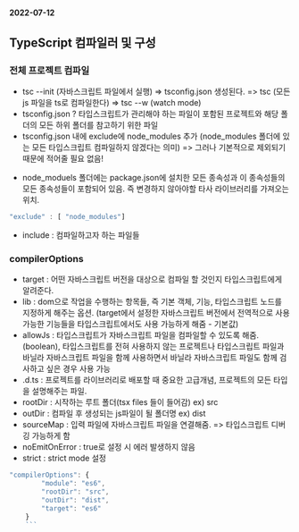 #### 2022-07-12

## TypeScript 컴파일러 및 구성

### 전체 프로젝트 컴파일

- tsc --init (자바스크립트 파일에서 실행) => tsconfig.json 생성된다. => tsc (모든 js 파일을 ts로 컴파일한다) => tsc --w (watch mode)
- tsconfig.json ? 타입스크립트가 관리해야 하는 파일이 포함된 프로젝트와 해당 폴더의 모든 하위 폴더를 참고하기 위한 파일
- tsconfig.json 내에 exclude에 node_modules 추가 (node_modules 폴더에 있는 모든 타입스크립트 컴파일하지 않겠다는 의미) => 그러나 기본적으로 제외되기 때문에 적어줄 필요 없음!

* node_moduels 폴더에는 package.json에 설치한 모든 종속성과 이 종속성들의 모든 종속성들이 포함되어 있음. 즉 변경하지 않아야할 타사 라이브러리를 가져오는 위치.

```js
"exclude" : [ "node_modules"]
```

- include : 컴파일하고자 하는 파일들

### compilerOptions

- target : 어떤 자바스크립트 버전을 대상으로 컴파일 할 것인지 타입스크립트에게 알려준다.
- lib : dom으로 작업을 수행하는 항목들, 즉 기본 객체, 기능, 타입스크립트 노드를 지정하게 해주는 옵션. (target에서 설정한 자바스크립트 버전에서 전역적으로 사용 가능한 기능들을 타입스크립트에서도 사용 가능하게 해줌 - 기본값)
- allowJs : 타입스크립트가 자바스크립트 파일을 컴파일할 수 있도록 해줌. (boolean), 타입스크립트를 전혀 사용하지 않는 프로젝트나 타입스크립트 파일과 바닐라 자바스크립트 파일을 함께 사용하면서 바닐라 자바스크립트 파일도 함께 검사하고 싶은 경우 사용 가능
- .d.ts : 프로젝트를 라이브러리로 배포할 때 중요한 고급개념, 프로젝트의 모든 타입을 설명해주는 파일.
- rootDir : 시작하는 루트 폴더(tsx files 들이 들어감) ex) src
- outDir : 컴파일 후 생성되는 js파일이 될 폴더명 ex) dist
- sourceMap : 입력 파일에 자바스크립트 파일을 연결해줌. => 타입스크립트 디버깅 가능하게 함
- noEmitOnError : true로 설정 시 에러 발생하지 않음
- strict : strict mode 설정

````js
"compilerOptions": {
        "module": "es6",
        "rootDir": "src",
        "outDir": "dist",
        "target": "es6"
    }
    ```
````
